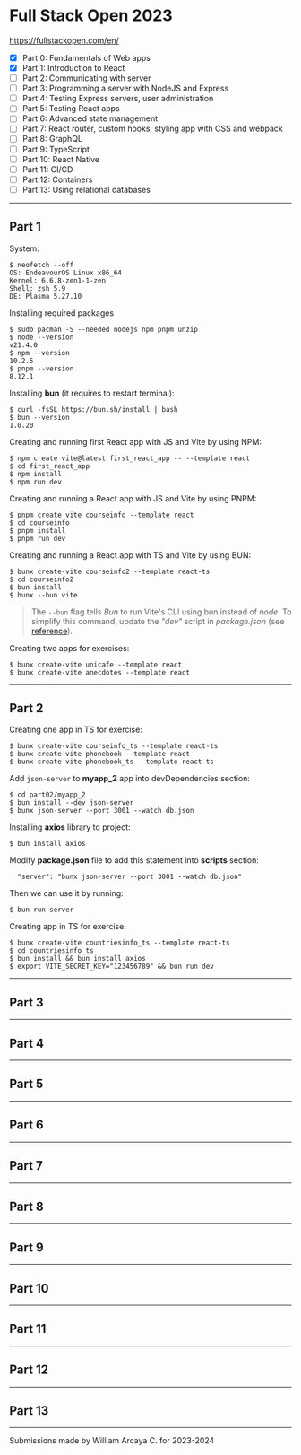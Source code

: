 # Full Stack Open 2023

https://fullstackopen.com/en/

- [x] Part 0: Fundamentals of Web apps
- [x] Part 1: Introduction to React
- [ ] Part 2: Communicating with server
- [ ] Part 3: Programming a server with NodeJS and Express
- [ ] Part 4: Testing Express servers, user administration
- [ ] Part 5: Testing React apps
- [ ] Part 6: Advanced state management
- [ ] Part 7: React router, custom hooks, styling app with CSS and webpack
- [ ] Part 8: GraphQL
- [ ] Part 9: TypeScript
- [ ] Part 10: React Native
- [ ] Part 11: CI/CD
- [ ] Part 12: Containers
- [ ] Part 13: Using relational databases

---
## Part 1

System:
```
$ neofetch --off
OS: EndeavourOS Linux x86_64 
Kernel: 6.6.8-zen1-1-zen 
Shell: zsh 5.9 
DE: Plasma 5.27.10 
```

Installing required packages
```
$ sudo pacman -S --needed nodejs npm pnpm unzip
$ node --version           
v21.4.0
$ npm --version 
10.2.5
$ pnpm --version 
8.12.1
```
Installing **bun** (it requires to restart terminal):
```
$ curl -fsSL https://bun.sh/install | bash 
$ bun --version
1.0.20
```
Creating and running first React app with JS and Vite by using NPM:
```
$ npm create vite@latest first_react_app -- --template react
$ cd first_react_app
$ npm install
$ npm run dev
```

Creating and running a React app with JS and Vite by using PNPM:
```
$ pnpm create vite courseinfo --template react
$ cd courseinfo
$ pnpm install
$ pnpm run dev
```
Creating and running a React app with TS and Vite by using BUN:
```
$ bunx create-vite courseinfo2 --template react-ts
$ cd courseinfo2
$ bun install
$ bunx --bun vite
```
> The `--bun` flag tells *Bun* to run Vite's CLI using bun instead of *node*. To simplify this command, update the *"dev"* script in *package.json* (see [reference](https://bun.sh/guides/ecosystem/vite)).

Creating two apps for exercises:
```
$ bunx create-vite unicafe --template react
$ bunx create-vite anecdotes --template react
```

---
## Part 2

Creating one app in TS for exercise:
```
$ bunx create-vite courseinfo_ts --template react-ts
$ bunx create-vite phonebook --template react
$ bunx create-vite phonebook_ts --template react-ts
```

Add `json-server` to **myapp_2** app into devDependencies section:
```
$ cd part02/myapp_2
$ bun install --dev json-server
$ bunx json-server --port 3001 --watch db.json
```

Installing **axios** library to project:
```
$ bun install axios
```

Modify **package.json** file to add this statement into **scripts** section:
```
  "server": "bunx json-server --port 3001 --watch db.json"
```

Then we can use it by running:
```
$ bun run server
```
Creating app in TS for exercise:
```
$ bunx create-vite countriesinfo_ts --template react-ts
$ cd countriesinfo_ts 
$ bun install && bun install axios
$ export VITE_SECRET_KEY="123456789" && bun run dev
```

---
## Part 3
---
## Part 4
---
## Part 5
---
## Part 6
---
## Part 7
---
## Part 8
---
## Part 9
---
## Part 10
---
## Part 11
---
## Part 12
---
## Part 13
---
Submissions made by William Arcaya C. for 2023-2024